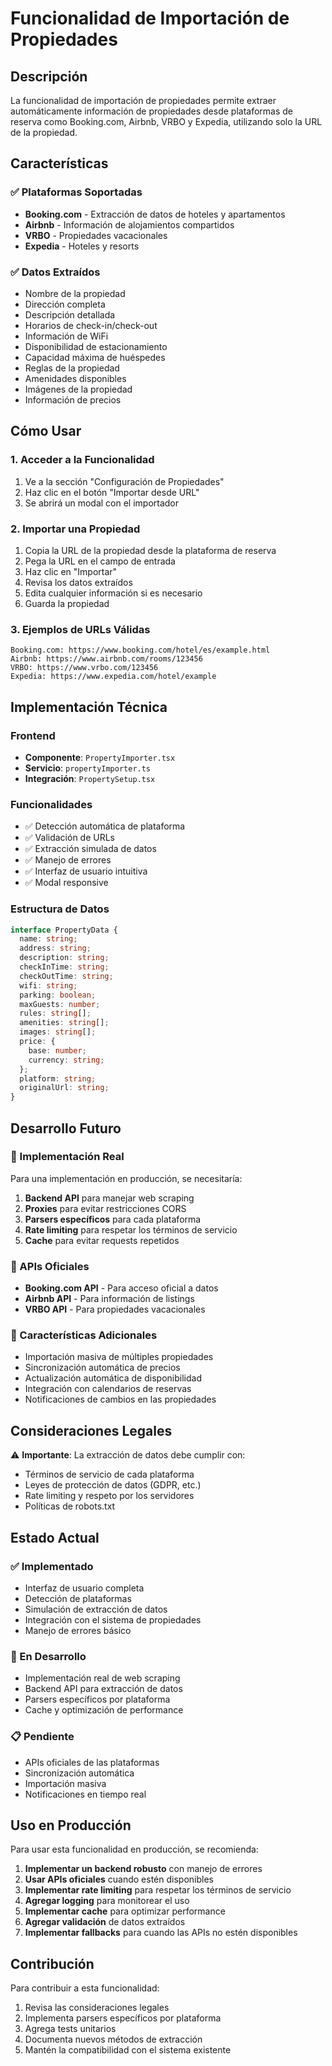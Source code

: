 # Funcionalidad de Importación de Propiedades

## Descripción

La funcionalidad de importación de propiedades permite extraer automáticamente información de propiedades desde plataformas de reserva como Booking.com, Airbnb, VRBO y Expedia, utilizando solo la URL de la propiedad.

## Características

### ✅ Plataformas Soportadas

- **Booking.com** - Extracción de datos de hoteles y apartamentos
- **Airbnb** - Información de alojamientos compartidos
- **VRBO** - Propiedades vacacionales
- **Expedia** - Hoteles y resorts

### ✅ Datos Extraídos

- Nombre de la propiedad
- Dirección completa
- Descripción detallada
- Horarios de check-in/check-out
- Información de WiFi
- Disponibilidad de estacionamiento
- Capacidad máxima de huéspedes
- Reglas de la propiedad
- Amenidades disponibles
- Imágenes de la propiedad
- Información de precios

## Cómo Usar

### 1. Acceder a la Funcionalidad

1. Ve a la sección "Configuración de Propiedades"
2. Haz clic en el botón "Importar desde URL"
3. Se abrirá un modal con el importador

### 2. Importar una Propiedad

1. Copia la URL de la propiedad desde la plataforma de reserva
2. Pega la URL en el campo de entrada
3. Haz clic en "Importar"
4. Revisa los datos extraídos
5. Edita cualquier información si es necesario
6. Guarda la propiedad

### 3. Ejemplos de URLs Válidas

```
Booking.com: https://www.booking.com/hotel/es/example.html
Airbnb: https://www.airbnb.com/rooms/123456
VRBO: https://www.vrbo.com/123456
Expedia: https://www.expedia.com/hotel/example
```

## Implementación Técnica

### Frontend

- **Componente**: `PropertyImporter.tsx`
- **Servicio**: `propertyImporter.ts`
- **Integración**: `PropertySetup.tsx`

### Funcionalidades

- ✅ Detección automática de plataforma
- ✅ Validación de URLs
- ✅ Extracción simulada de datos
- ✅ Manejo de errores
- ✅ Interfaz de usuario intuitiva
- ✅ Modal responsive

### Estructura de Datos

```typescript
interface PropertyData {
  name: string;
  address: string;
  description: string;
  checkInTime: string;
  checkOutTime: string;
  wifi: string;
  parking: boolean;
  maxGuests: number;
  rules: string[];
  amenities: string[];
  images: string[];
  price: {
    base: number;
    currency: string;
  };
  platform: string;
  originalUrl: string;
}
```

## Desarrollo Futuro

### 🔄 Implementación Real

Para una implementación en producción, se necesitaría:

1. **Backend API** para manejar web scraping
2. **Proxies** para evitar restricciones CORS
3. **Parsers específicos** para cada plataforma
4. **Rate limiting** para respetar los términos de servicio
5. **Cache** para evitar requests repetidos

### 🔄 APIs Oficiales

- **Booking.com API** - Para acceso oficial a datos
- **Airbnb API** - Para información de listings
- **VRBO API** - Para propiedades vacacionales

### 🔄 Características Adicionales

- Importación masiva de múltiples propiedades
- Sincronización automática de precios
- Actualización automática de disponibilidad
- Integración con calendarios de reservas
- Notificaciones de cambios en las propiedades

## Consideraciones Legales

⚠️ **Importante**: La extracción de datos debe cumplir con:

- Términos de servicio de cada plataforma
- Leyes de protección de datos (GDPR, etc.)
- Rate limiting y respeto por los servidores
- Políticas de robots.txt

## Estado Actual

### ✅ Implementado

- Interfaz de usuario completa
- Detección de plataformas
- Simulación de extracción de datos
- Integración con el sistema de propiedades
- Manejo de errores básico

### 🔄 En Desarrollo

- Implementación real de web scraping
- Backend API para extracción de datos
- Parsers específicos por plataforma
- Cache y optimización de performance

### 📋 Pendiente

- APIs oficiales de las plataformas
- Sincronización automática
- Importación masiva
- Notificaciones en tiempo real

## Uso en Producción

Para usar esta funcionalidad en producción, se recomienda:

1. **Implementar un backend robusto** con manejo de errores
2. **Usar APIs oficiales** cuando estén disponibles
3. **Implementar rate limiting** para respetar los términos de servicio
4. **Agregar logging** para monitorear el uso
5. **Implementar cache** para optimizar performance
6. **Agregar validación** de datos extraídos
7. **Implementar fallbacks** para cuando las APIs no estén disponibles

## Contribución

Para contribuir a esta funcionalidad:

1. Revisa las consideraciones legales
2. Implementa parsers específicos por plataforma
3. Agrega tests unitarios
4. Documenta nuevos métodos de extracción
5. Mantén la compatibilidad con el sistema existente

